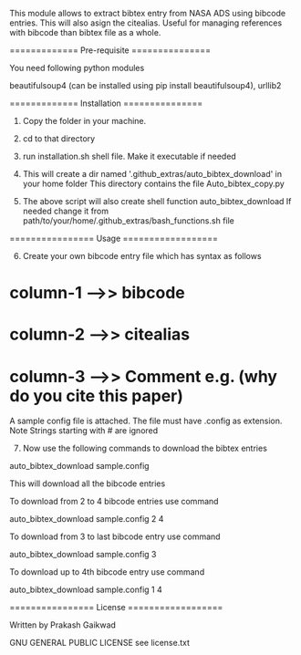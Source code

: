 
This module allows to extract bibtex entry from NASA ADS using bibcode entries.
This will also asign the citealias. 
Useful for managing references with bibcode than bibtex file as a whole.


============= Pre-requisite ===============

You need following python modules

beautifulsoup4 (can be installed using pip install beautifulsoup4), urllib2

============= Installation ===============

1) Copy the folder in your machine.

2) cd to that directory

3) run installation.sh shell file. Make it executable if needed

4) This will create a dir named '.github_extras/auto_bibtex_download' in your home folder
This directory contains the file Auto_bibtex_copy.py

5) The above script will also create shell function auto_bibtex_download
If needed change it from path/to/your/home/.github_extras/bash_functions.sh file

================ Usage ==================

6) Create your own bibcode entry file which has syntax as follows

# column-1 -->> bibcode
# column-2 -->> citealias
# column-3 -->> Comment e.g. (why do you cite this paper) 
A sample config file is attached.
The file must have .config as extension. Note Strings starting with # are ignored

7) Now use the following commands to download the bibtex entries

auto_bibtex_download sample.config

This will download all the bibcode entries

To download from 2 to 4 bibcode entries use command

auto_bibtex_download sample.config 2 4

To download from 3 to last bibcode entry use command

auto_bibtex_download sample.config 3

To download up to 4th bibcode entry use command

auto_bibtex_download sample.config 1 4


================ License ==================

Written by Prakash Gaikwad 

GNU GENERAL PUBLIC LICENSE see license.txt









